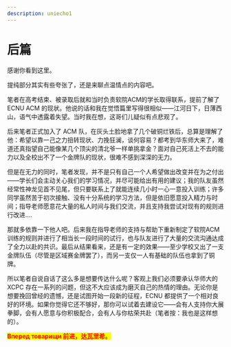 ```yaml
---
description: uniecho1
---
```


# 后篇

感谢你看到这里。

提纯部分其实有些夸张了，还是来聊点温情点的内容吧。

笔者在高考结束、被录取后就和当时负责软院ACM的学长取得联系，提前了解了 ECNU ACM 的现状。他说的话和我在觉悟篇里写得很相似——江河日下，日薄西山，语气中透露着失望。当时我在想，这哥们儿疑似有点悲观了。

后来笔者正式加入了 ACM 队，在灰头土脸地拿了几个破铜烂铁后，总算是理解了他：希望以靠一己之力扭转现状、力挽狂澜，谈何容易？都考到华东师大来了，难道还真指望自己能像某几个顶尖的清北爷一样单挑拿金？面对自己死活上不去的能力以及全校出不了一个金牌队的现状，很难不感到深深的无力。

但是在无力的同时，笔者发现，并不是只有自己一个人希望做出改变并在为之付出——学长们会主动关心我们的学习情况，并尽可能给出有用的建议；我的队友虽然经常性神龙见首不见尾，但只要联系上了就能连续几小时一心一意投入训练；许多同学虽然苦于初次接触、没有十分系统的学习方法，但是依旧愿意投入精力与时间；指导老师愿意花大量的私人时间与我们交流，并且支持我尝试对现有的规则进行改进....

那就多依靠一下他人吧。后来我在指导老师的支持与帮助下重新制定了软院ACM训练的规则并进行了相当长一段时间的试行，也与队友进行了大量的交流沟通达成了全力以赴的共识。最后从结果看来，还是有一定的效果——至少学校又出了一支金牌队伍（尽管是区域赛金牌罢了），而另一支仅一人有基础的队伍也拿到了铜牌。

所以笔者自说自话了这么多是想要传达什么呢？客观上我们必须要承认华师大的 XCPC 存在一系列的问题，但这不大应该成为磨灭自己的热情的理由。无论你是想要挽回曾经的遗憾，还是试图开始一段新的征程，ECNU 都提供了一个相对良好的环境。如果你觉得它还不够好，那你可以试着去建设它——会有人支持你大展拳脚，会有人愿意与你积极配合，会有人与你枯荣共赴（笔者按：我也是这样想的）。

<mark style="color:red;">**Вперед товарищи 前进，达瓦里希。**</mark>
